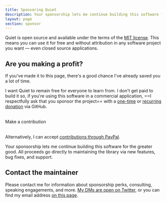 ```yaml
---
title: Sponsoring Quiet
description: Your sponsorship lets me continue building this software for the greater good.
layout: page
section: sponsor
---
```


Quiet is open source and available under the terms of the [MIT license](https://www.tldrlegal.com/license/mit-license). This means you can use it for free and without attribution in any software project you want — even closed source applications.

## Are you making a profit?

If you've made it to this page, there's a good chance I've already saved you a lot of time.

I want Quiet to remain free for everyone to learn from. I don't get paid to build it so, if you're using this software in a commercial application, ==I respectfully ask that you sponsor the project== with a [one-time](https://github.com/sponsors/claviska?frequency=one-time) or [recurring donation](https://github.com/sponsors/claviska?frequency=recurring) via GitHub.

<div style="margin-block: 2rem;">
  <quiet-button variant="primary" href="https://github.com/sponsors/claviska" target="_blank">Make a contribution</quiet-button>
</div>

Alternatively, I can accept [contributions through PayPal](https://paypal.me/claviska).

Your sponsorship lets me continue building this software for the greater good. All proceeds go directly to maintaining the library via new features, bug fixes, and support.

## Contact the maintainer

Please contact me for information about sponsorship perks, consulting, speaking engagements, and more. [My DMs are open on Twitter](https://twitter.com/claviska), or you can find my email address [on this page](https://www.abeautifulsite.net/cv#contact).